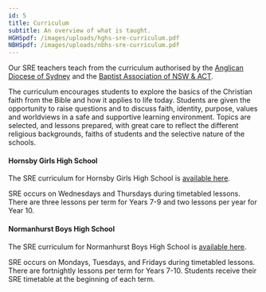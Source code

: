 ```yaml
---
id: 5
title: Curriculum
subtitle: An overview of what is taught.
HGHSpdf: /images/uploads/hghs-sre-curriculum.pdf
NBHSpdf: /images/uploads/nbhs-sre-curriculum.pdf
---
```

Our SRE teachers teach from the curriculum authorised by the [Anglican Diocese of Sydney](https://whysre.com.au/sre-curriculum/cep-curriculum-overview/) and the [Baptist Association of NSW & ACT](https://nswactbaptists.org.au/authorised-sre-curriculum/). 

The curriculum encourages students to explore the basics of the Christian faith from the Bible and how it applies to life today. Students are given the opportunity to raise questions and to discuss faith, identity, purpose, values and worldviews in a safe and supportive learning environment. Topics are selected, and lessons prepared, with great care to reflect the different religious backgrounds, faiths of students and the selective nature of the schools.

#### Hornsby Girls High School

The SRE curriculum for Hornsby Girls High School is [available here](#HGHS_CURRICULUM).

SRE occurs on Wednesdays and Thursdays during timetabled lessons. There are three lessons per term for Years 7-9 and two lessons per year for Year 10. 

#### Normanhurst Boys High School

The SRE curriculum for Normanhurst Boys High School is [available here](#NBHS_CURRICULUM).

SRE occurs on Mondays, Tuesdays, and Fridays during timetabled lessons. There are fortnightly lessons per term for Years 7-10. Students receive their SRE timetable at the beginning of each term.
